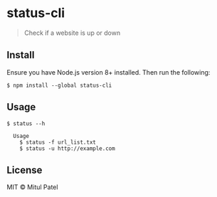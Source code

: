 # status-cli

> Check if a website is up or down

## Install

Ensure you have Node.js version 8+ installed. Then run the following:
```
$ npm install --global status-cli
```

## Usage

```
$ status --h

  Usage
    $ status -f url_list.txt
    $ status -u http://example.com
```

## License

MIT © Mitul Patel
